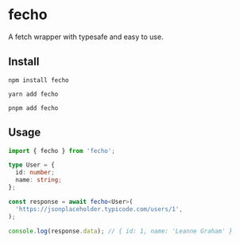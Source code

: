 # fecho

A fetch wrapper with typesafe and easy to use.

## Install

```shell
npm install fecho

yarn add fecho

pnpm add fecho
```

## Usage

```typescript
import { fecho } from 'fecho';

type User = {
  id: number;
  name: string;
};

const response = await fecho<User>(
  'https://jsonplaceholder.typicode.com/users/1',
);

console.log(response.data); // { id: 1, name: 'Leanne Graham' }
```
